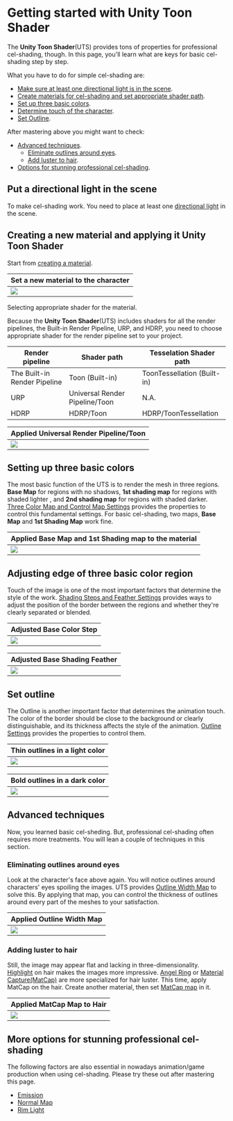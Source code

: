 # Getting started with Unity Toon Shader

The **Unity Toon Shader**(UTS) provides tons of properties for professional cel-shading, though. In this page, you'll learn what are keys for basic cel-shading step by step. 

What you have to do for simple cel-shading are:
* [Make sure at least one directional light is in the scene](#put-a-directional-light-in-the-scene).
* [Create materials for cel-shading and set appropriate shader path](#creating-a-new-material-and-applying-it-unity-toon-shader).
* [Set up three basic colors](#setting-up-three-basic-colors).
* [Determine touch of the character](#adjusting-edge-of-three-basic-color-region).
* [Set Outline](#set-outline).

After mastering above you might want to check:
* [Advanced techniques](#advanced-techniques).
  * [Eliminate outlines around eyes](#eliminating-outlines-around-eyes).
  * [Add luster to hair](#adding-luster-to-hair).
* [Options for stunning professional cel-shading](#more-options-for-stunning-professional-cel-shading).


## Put a directional light in the scene
To make cel-shading work. You need to place at least one [directional light](https://docs.unity3d.com/2022.2/Documentation/Manual/Lighting.html) in the scene.

## Creating a new material and applying it Unity Toon Shader

Start from [creating a material](https://docs.unity3d.com/2022.2/Documentation/Manual/materials-introduction.html).

| Set a new material to the character | 
| --- | 
| <img src="images/UrpLitMaterial.png"> | 

Selecting appropriate shader for the material. 

Because the **Unity Toon Shader**(UTS) includes shaders for all the render pipelines, the Built-in Render Pipeline, URP, and HDRP, you need to choose appropriate shader for the render pipeline set to your project.

| Render pipeline | Shader path | Tesselation Shader path |
|----|----|----|
|The Built-in Render Pipeline | Toon (Built-in) | ToonTessellation (Built-in) |
|URP | Universal Render Pipeline/Toon | N.A. |
|HDRP | HDRP/Toon | HDRP/ToonTessellation

| Applied Universal Render Pipeline/Toon | 
| --- | 
| <img src="images/AppliedUTS.png"> | 

## Setting up three basic colors

The most basic function of the UTS is to render the mesh in three regions. **Base Map** for regions with no shadows, **1st shading map** for regions with shaded lighter , and **2nd shading map** for regions with shaded darker. [Three Color Map and Control Map Settings](Basic.md) provides the properties to control this fundamental settings. For basic cel-shading, two maps, **Base Map** and **1st Shading Map** work fine.

| Applied Base Map and 1st Shading map to the material | 
| --- | 
| <img src="images/AppliedTextures.png"> | 




## Adjusting edge of three basic color region

Touch of the image is one of the most important factors that determine the style of the work. [Shading Steps and Feather Settings](ShadingStepAndFeather.md) provides  ways to adjust the position of the border between the regions and whether they're clearly separated or blended.

| Adjusted Base Color Step | 
| --- | 
|<img src="images/WithoutOutline.png">  | 

| Adjusted Base Shading Feather | 
| --- | 
| <img src="images/AdjustingFeather.png">  | 

## Set outline
The Outline is another important factor that determines the animation touch. The color of the border should be close to the background or clearly distinguishable, and its thickness affects the style of the animation. [Outline Settings](Outline.md) provides the properties to control them.

| Thin outlines in a light color | 
| --- | 
| <img src="images/ThinOutline2.png" >  | 

| Bold outlines in a dark color | 
| --- | 
| <img src="images/BoldOutline2.png" >  | 

## Advanced techniques
Now, you  learned basic cel-sheding. But, professional cel-shading often requires more treatments. You will lean a couple of techniques in this section.

### Eliminating outlines around eyes
Look at the character's face above again. You will notice outlines around characters' eyes spoiling the images. UTS provides  [Outline Width Map](Outline.md#outline-width-map) to solve this. By applying that map, you can control the thickness of outlines around every part of the meshes to your satisfaction.

| Applied Outline Width Map | 
| --- | 
| <img src="images/OutlineWidthMap3.png">  | 


### Adding luster to hair
Still, the image may appear flat and lacking in three-dimensionality.
[Highlight](Highlight.md) on hair makes the images more impressive. 
[Angel Ring](AngelRing.md) or [Material Capture(MatCap)](MatCap.md) are more specialized for hair luster. This time, apply MatCap on the hair. Create another material, then set [MatCap map](MatCap.md#matcap-map) in it.

| Applied MatCap Map to Hair | 
| --- | 
| <img src="images/Luster3.png">  | 



## More options for stunning professional cel-shading
The following factors are also essential in nowadays animation/game production when using cel-shading. Please try these out after mastering this page.

* [Emission](Emission.md)
* [Normal Map](NormalMap.md)
* [Rim Light](Rimlight.md)

